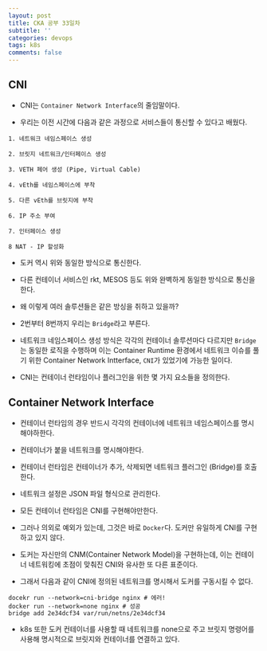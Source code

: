 ```yaml
---
layout: post
title: CKA 공부 33일차
subtitle: ''
categories: devops
tags: k8s
comments: false
---
```


## CNI

- CNI는 `Container Network Interface`의 줄임말이다.

- 우리는 이전 시간에 다음과 같은 과정으로 서비스들이 통신할 수 있다고 배웠다.

```
1. 네트워크 네임스페이스 생성

2. 브릿지 네트워크/인터페이스 생성

3. VETH 페어 생성 (Pipe, Virtual Cable)

4. vEth를 네임스페이스에 부착

5. 다른 vEth를 브릿지에 부착

6. IP 주소 부여

7. 인터페이스 생성

8 NAT - IP 할성화
```

- 도커 역시 위와 동일한 방식으로 통신한다.

- 다른 컨테이너 서비스인 rkt, MESOS 등도 위와 완벽하게 동일한 방식으로 통신을 한다.

- 왜 이렇게 여러 솔루션들은 같은 방싱을 취하고 있을까?

- 2번부터 8번까지 우리는 `Bridge`라고 부른다.

- 네트워크 네임스페이스 생성 방식은 각각의 컨테이너 솔루션마다 다르지만 `Bridge`는 동일한 로직을 수행하며 이는 Container Runtime 환경에서 네트워크 이슈를 풀기 위한 Container Network Intterface, `CNI`가 있었기에 가능한 일이다.

- CNI는 컨테이너 런타임이나 플러그인을 위한 몇 가지 요소들을 정의한다.

## Container Network Interface

- 컨테이너 런타임의 경우 반드시 각각의 컨테이너에 네트워크 네임스페이스를 명시해야하한다.

- 컨테이너가 붙을 네트워크를 명시해야한다.

- 컨테이너 런타임은 컨테이너가 추가, 삭제되면 네트워크 플러그인 (Bridge)를 호출한다.

- 네트워크 설정은 JSON 파일 형식으로 관리한다.

- 모든 컨테이너 런타임은 CNI를 구현해야만한다.

- 그러나 의외로 예외가 있는데, 그것은 바로 `Docker`다. 도커만 유일하게 CNI를 구현하고 있지 않다.

- 도커는 자신만의 CNM(Container Network Model)을 구현하는데, 이는 컨테이너 네트워킹에 초점이 맞춰진 CNI와 유사한 또 다른 표준이다.

- 그래서 다음과 같이 CNI에 정의된 네트워크를 명시해서 도커를 구동시킬 수 없다.

```docker
docekr run --network=cni-bridge nginx # 에러!
docker run --network=none nginx # 성공
bridge add 2e34dcf34 var/run/netns/2e34dcf34
```

- k8s 또한 도커 컨테이너를 사용할 때 네트워크를 none으로 주고 브릿지 명령어를 사용해 명시적으로 브릿지와 컨테이너를 연결하고 있다.
